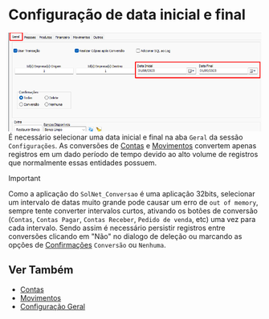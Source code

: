 # Configuração de data inicial e final  
![ConfiguracaoData.png](./Imagens/ConfiguracaoData.png)  
É necessário selecionar uma data inicial e final na aba `Geral` da sessão `Configurações`. As conversões de [Contas](./Contas.md) e [Movimentos](./Movimentos.md) convertem apenas registros em um dado período de tempo devido ao alto volume de registros que normalmente essas entidades possuem.  
>[!IMPORTANT]  
>Como a aplicação do `SolNet_Conversao` é uma aplicação 32bits, selecionar um intervalo de datas muito grande pode causar um erro de `out of memory`, sempre tente converter intervalos curtos, ativando os botões de conversão (`Contas`, `Contas Pagar`, `Contas Receber`, `Pedido de venda`, etc) uma vez para cada intervalo. Sendo assim é necessário persistir registros entre conversões clicando em "Não" no dialogo de deleção ou marcando as opções de [Confirmações](./Confirma%C3%A7%C3%B5es.md) `Conversão` ou `Nenhuma`.  
  
## Ver Também  
- [Contas](./Contas.md)  
- [Movimentos](./Movimentos.md)  
- [Configuração Geral](./Configura%C3%A7%C3%A3o%20Geral.md)